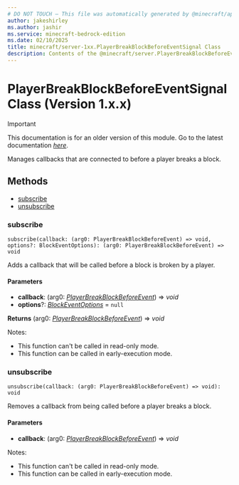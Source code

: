 ```yaml
---
# DO NOT TOUCH — This file was automatically generated by @minecraft/api-docs-generator, to report problems file an issue at https://github.com/Mojang/minecraft-scripting-libraries
author: jakeshirley
ms.author: jashir
ms.service: minecraft-bedrock-edition
ms.date: 02/10/2025
title: minecraft/server-1xx.PlayerBreakBlockBeforeEventSignal Class
description: Contents of the @minecraft/server.PlayerBreakBlockBeforeEventSignal class (Version 1.x.x).
---
```

# PlayerBreakBlockBeforeEventSignal Class (Version 1.x.x)

> [!IMPORTANT]
> This documentation is for an older version of this module. Go to the latest documentation [*here*](../../../scriptapi/minecraft/server/PlayerBreakBlockBeforeEventSignal.md).

Manages callbacks that are connected to before a player breaks a block.

## Methods
- [subscribe](#subscribe)
- [unsubscribe](#unsubscribe)

### **subscribe**
`
subscribe(callback: (arg0: PlayerBreakBlockBeforeEvent) => void, options?: BlockEventOptions): (arg0: PlayerBreakBlockBeforeEvent) => void
`

Adds a callback that will be called before a block is broken by a player.

#### **Parameters**
- **callback**: (arg0: [*PlayerBreakBlockBeforeEvent*](PlayerBreakBlockBeforeEvent.md)) => *void*
- **options**?: [*BlockEventOptions*](BlockEventOptions.md) = `null`

**Returns** (arg0: [*PlayerBreakBlockBeforeEvent*](PlayerBreakBlockBeforeEvent.md)) => *void*
  
Notes:
- This function can't be called in read-only mode.
- This function can be called in early-execution mode.

### **unsubscribe**
`
unsubscribe(callback: (arg0: PlayerBreakBlockBeforeEvent) => void): void
`

Removes a callback from being called before a player breaks a block.

#### **Parameters**
- **callback**: (arg0: [*PlayerBreakBlockBeforeEvent*](PlayerBreakBlockBeforeEvent.md)) => *void*
  
Notes:
- This function can't be called in read-only mode.
- This function can be called in early-execution mode.
